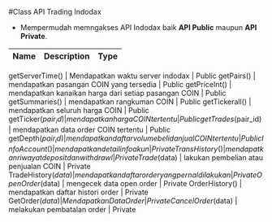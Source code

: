#Class API Trading Indodax

* Mempermudah memngakses API Indodax baik **API Public** maupun **API Private**.


Name | Description | Type
------------ | ------------ | ------------ 

getServerTime() | Mendapatkan waktu server indodax | Public
getPairs() | mendapatkan pasangan COIN yang tersedia | Public
getPriceInt() | mendapatkan kanaikan harga dari setiap pasangan COIN | Public
getSummaries() | mendapatkan rangkuman COIN | Public
getTickerall() | mendapatkan seluruh harga COIN | Public
getTicker($pair_id) | mendapatkan harga COIN tertentu | Public
getTrades($pair_id) | mendapatkan data order COIN tertentu | Public
getDepth($pair_id) | mendapatkan daftar volume beli dan jual COIN tertentu | Public
InfoAccount() | mendapatkan detail info akun | Private
TransHistory() | mendapatkan riwayat deposit dan withdrawl | Private
Trade($data) | lakukan pembelian atau penjualan COIN | Private
TradeHistory($data) | mendapatkan daftar order yang pernal dilakukan | Private
OpenOrder($data) | mengecek data open order | Private
OrderHistory() | mendapatkan daftar histori order | Private
GetOrder($data) | Mendapatkan Data Order  | Private
CancelOrder($data) | melakukan pembatalan order | Private
